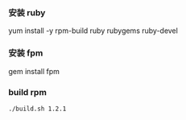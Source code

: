  
### 安装 ruby

yum install -y rpm-build ruby rubygems ruby-devel


### 安装 fpm
gem install fpm
 

### build rpm

``` sh
./build.sh 1.2.1
```
